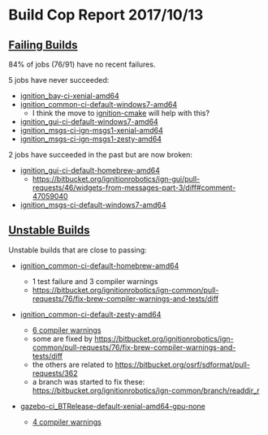 # Build Cop Report 2017/10/13 #

## [Failing Builds](https://build.osrfoundation.org/view/main/view/BuildCopFail/) ##

84% of jobs (76/91) have no recent failures.

5 jobs have never succeeded:

* [ignition_bay-ci-xenial-amd64](https://build.osrfoundation.org/view/main/view/BuildCopFail/job/ignition_bay-ci-xenial-amd64/)
* [ignition_common-ci-default-windows7-amd64](https://build.osrfoundation.org/view/main/view/BuildCopFail/job/ignition_common-ci-default-windows7-amd64/)
    * I think the move to [ignition-cmake](https://bitbucket.org/ignitionrobotics/ign-common/pull-requests/69/refactoring-the-cmake-scripts-to-use/diff) will help with this?
* [ignition_gui-ci-default-windows7-amd64](https://build.osrfoundation.org/view/main/view/BuildCopFail/job/ignition_gui-ci-default-windows7-amd64/)
* [ignition_msgs-ci-ign-msgs1-xenial-amd64](https://build.osrfoundation.org/view/main/view/BuildCopFail/job/ignition_msgs-ci-ign-msgs1-xenial-amd64/)
* [ignition_msgs-ci-ign-msgs1-zesty-amd64](https://build.osrfoundation.org/view/main/view/BuildCopFail/job/ignition_msgs-ci-ign-msgs1-zesty-amd64/)

2 jobs have succeeded in the past but are now broken:

* [ignition_gui-ci-default-homebrew-amd64](https://build.osrfoundation.org/view/main/view/BuildCopFail/job/ignition_gui-ci-default-homebrew-amd64/)
    * https://bitbucket.org/ignitionrobotics/ign-gui/pull-requests/46/widgets-from-messages-part-3/diff#comment-47059040
* [ignition_msgs-ci-default-windows7-amd64](https://build.osrfoundation.org/view/main/view/BuildCopFail/job/ignition_msgs-ci-default-windows7-amd64/)

## [Unstable Builds](https://build.osrfoundation.org/view/main/view/BuildCopFail/) ##

Unstable builds that are close to passing:

* [ignition_common-ci-default-homebrew-amd64](https://build.osrfoundation.org/view/main/view/BuildCopFail/job/ignition_common-ci-default-homebrew-amd64)
    * 1 test failure and 3 compiler warnings
    * https://bitbucket.org/ignitionrobotics/ign-common/pull-requests/76/fix-brew-compiler-warnings-and-tests/diff

* [ignition_common-ci-default-zesty-amd64](https://build.osrfoundation.org/view/main/view/BuildCopFail/job/ignition_common-ci-default-zesty-amd64)
    * [6 compiler warnings](https://build.osrfoundation.org/view/main/view/BuildCopFail/job/ignition_common-ci-default-zesty-amd64/warnings)
    * some are fixed by https://bitbucket.org/ignitionrobotics/ign-common/pull-requests/76/fix-brew-compiler-warnings-and-tests/diff
    * the others are related to https://bitbucket.org/osrf/sdformat/pull-requests/362
    * a branch was started to fix these: https://bitbucket.org/ignitionrobotics/ign-common/branch/readdir_r

* [gazebo-ci_BTRelease-default-xenial-amd64-gpu-none](https://build.osrfoundation.org/view/main/view/BuildCopFail/job/gazebo-ci_BTRelease-default-xenial-amd64-gpu-none)
    * [4 compiler warnings](https://build.osrfoundation.org/view/main/view/BuildCopFail/job/gazebo-ci_BTRelease-default-xenial-amd64-gpu-none/warnings)